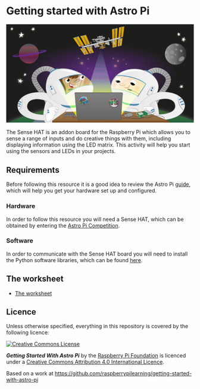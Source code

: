 # Getting started with Astro Pi

![](cover.png)

The Sense HAT is an addon board for the Raspberry Pi which allows you to sense a range of inputs and do creative things with them, including displaying information using the LED matrix. This activity will help you start using the sensors and LEDs in your projects.

## Requirements

Before following this resource it is a good idea to review the Astro Pi [guide](https://github.com/raspberrypilearning/guides/tree/master/astro-pi), which will help you get your hardware set up and configured.

### Hardware

In order to follow this resource you will need a Sense HAT, which can be obtained by entering the [Astro Pi Competition](www.astropi.org).

### Software

In order to communicate with the Sense HAT board you will need to install the Python software libraries, which can be found [here](https://github.com/raspberrypilearning/astro-pi-guide/blob/master/software.md).

## The worksheet

- [The worksheet](worksheet.md)

## Licence

Unless otherwise specified, everything in this repository is covered by the following licence:

[![Creative Commons License](http://i.creativecommons.org/l/by-sa/4.0/88x31.png)](http://creativecommons.org/licenses/by-sa/4.0/)

***Getting Started With Astro Pi*** by the [Raspberry Pi Foundation](http://www.raspberrypi.org) is licenced under a [Creative Commons Attribution 4.0 International Licence](http://creativecommons.org/licenses/by-sa/4.0/).

Based on a work at https://github.com/raspberrypilearning/getting-started-with-astro-pi

